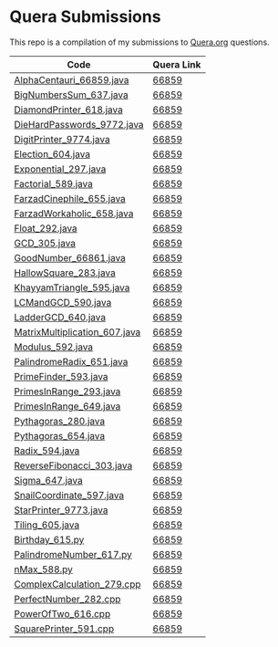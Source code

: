 # Quera Submissions

This repo is a compilation of my submissions to [Quera.org](https://quera.org) questions.

| Code                                                                          | Quera Link                                  |
|-------------------------------------------------------------------------------|---------------------------------------------|
| [AlphaCentauri_66859.java](/src/main/java/AlphaCentauri_66859.java)           | [66859](https://quera.org/problemset/66859) |
| [BigNumbersSum_637.java](/src/main/java/BigNumbersSum_637.java)               | [66859](https://quera.org/problemset/637)   |
| [DiamondPrinter_618.java](/src/main/java/DiamondPrinter_618.java)             | [66859](https://quera.org/problemset/618)   |
| [DieHardPasswords_9772.java](/src/main/java/DieHardPasswords_9772.java)       | [66859](https://quera.org/problemset/9772)  |
| [DigitPrinter_9774.java](/src/main/java/DigitPrinter_9774.java)               | [66859](https://quera.org/problemset/9774)  |
| [Election_604.java](/src/main/java/Election_604.java)                         | [66859](https://quera.org/problemset/604)   |
| [Exponential_297.java](/src/main/java/Exponential_297.java)                   | [66859](https://quera.org/problemset/297)   |
| [Factorial_589.java](/src/main/java/Factorial_589.java)                       | [66859](https://quera.org/problemset/589)   |
| [FarzadCinephile_655.java](/src/main/java/FarzadCinephile_655.java)           | [66859](https://quera.org/problemset/655)   |
| [FarzadWorkaholic_658.java](/src/main/java/FarzadWorkaholic_658.java)         | [66859](https://quera.org/problemset/658)   |
| [Float_292.java](/src/main/java/Float_292.java)                               | [66859](https://quera.org/problemset/292)   |
| [GCD_305.java](/src/main/java/GCD_305.java)                                   | [66859](https://quera.org/problemset/305)   |
| [GoodNumber_66861.java](/src/main/java/GoodNumber_66861.java)                 | [66859](https://quera.org/problemset/66861) |
| [HallowSquare_283.java](/src/main/java/HallowSquare_283.java)                 | [66859](https://quera.org/problemset/283)   |
| [KhayyamTriangle_595.java](/src/main/java/KhayyamTriangle_595.java)           | [66859](https://quera.org/problemset/595)   |
| [LCMandGCD_590.java](/src/main/java/LCMandGCD_590.java)                       | [66859](https://quera.org/problemset/590)   |
| [LadderGCD_640.java](/src/main/java/LadderGCD_640.java)                       | [66859](https://quera.org/problemset/640)   |
| [MatrixMultiplication_607.java](/src/main/java/MatrixMultiplication_607.java) | [66859](https://quera.org/problemset/607)   |
| [Modulus_592.java](/src/main/java/Modulus_592.java)                           | [66859](https://quera.org/problemset/592)   |
| [PalindromeRadix_651.java](/src/main/java/PalindromeRadix_651.java)           | [66859](https://quera.org/problemset/651)   |
| [PrimeFinder_593.java](/src/main/java/PrimeFinder_593.java)                   | [66859](https://quera.org/problemset/593)   |
| [PrimesInRange_293.java](/src/main/java/PrimesInRange_293.java)               | [66859](https://quera.org/problemset/293)   |
| [PrimesInRange_649.java](/src/main/java/PrimesInRange_649.java)               | [66859](https://quera.org/problemset/649)   |
| [Pythagoras_280.java](/src/main/java/Pythagoras_280.java)                     | [66859](https://quera.org/problemset/280)   |
| [Pythagoras_654.java](/src/main/java/Pythagoras_654.java)                     | [66859](https://quera.org/problemset/654)   |
| [Radix_594.java](/src/main/java/Radix_594.java)                               | [66859](https://quera.org/problemset/594)   |
| [ReverseFibonacci_303.java](/src/main/java/ReverseFibonacci_303.java)         | [66859](https://quera.org/problemset/303)   |
| [Sigma_647.java](/src/main/java/Sigma_647.java)                               | [66859](https://quera.org/problemset/647)   |
| [SnailCoordinate_597.java](/src/main/java/SnailCoordinate_597.java)           | [66859](https://quera.org/problemset/597)   |
| [StarPrinter_9773.java](/src/main/java/StarPrinter_9773.java)                 | [66859](https://quera.org/problemset/9773)  |
| [Tiling_605.java](/src/main/java/Tiling_605.java)                             | [66859](https://quera.org/problemset/605)   |
| [Birthday_615.py](/python/Birthday_615.py)                                    | [66859](https://quera.org/problemset/615)   |
| [PalindromeNumber_617.py](/python/PalindromeNumber_617.py)                    | [66859](https://quera.org/problemset/617)   |
| [nMax_588.py](/python/nMax_588.py)                                            | [66859](https://quera.org/problemset/588)   |
| [ComplexCalculation_279.cpp](/cpp/ComplexCalculation_279.cpp)                 | [66859](https://quera.org/problemset/279)   |
| [PerfectNumber_282.cpp](/cpp/PerfectNumber_282.cpp)                           | [66859](https://quera.org/problemset/282)   |
| [PowerOfTwo_616.cpp](/cpp/PowerOfTwo_616.cpp)                                 | [66859](https://quera.org/problemset/616)   |
| [SquarePrinter_591.cpp](/cpp/SquarePrinter_591.cpp)                           | [66859](https://quera.org/problemset/591)   |